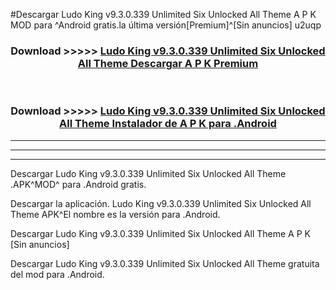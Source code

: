 #Descargar Ludo King v9.3.0.339 Unlimited Six Unlocked All Theme    A P K MOD para ^Android gratis.la última versión[Premium]^[Sin anuncios] u2uqp



<div align="center">
<h3>Download >>>>> <a href="https://es-web.web.app/?es= Ludo King v9.3.0.339 Unlimited Six Unlocked All Theme   ">Ludo King v9.3.0.339 Unlimited Six Unlocked All Theme    Descargar A P K Premium</a></h3><br>

<h3>Download >>>>> <a href="https://es-web.web.app/?es= Ludo King v9.3.0.339 Unlimited Six Unlocked All Theme   ">Ludo King v9.3.0.339 Unlimited Six Unlocked All Theme    Instalador de A P K para .Android</a></h3>
</div>


----------------------------------------------------------

----------------------------------------------------------

----------------------------------------------------------

Descargar Ludo King v9.3.0.339 Unlimited Six Unlocked All Theme    .APK^MOD^ para .Android gratis.

Descargar la aplicación. Ludo King v9.3.0.339 Unlimited Six Unlocked All Theme    APK^El nombre es la versión para .Android.

Descargar Ludo King v9.3.0.339 Unlimited Six Unlocked All Theme    A P K [Sin anuncios]

Descargar Ludo King v9.3.0.339 Unlimited Six Unlocked All Theme    gratuita del mod para .Android.